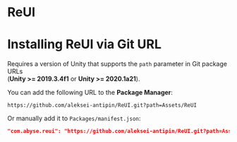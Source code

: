 # ReUI

# Installing ReUI via Git URL

Requires a version of Unity that supports the `path` parameter in Git package URLs  
(**Unity >= 2019.3.4f1** or **Unity >= 2020.1a21**).

You can add the following URL to the **Package Manager**:
```
https://github.com/aleksei-antipin/ReUI.git?path=Assets/ReUI
```

Or manually add it to `Packages/manifest.json`:

```json
"com.abyse.reui": "https://github.com/aleksei-antipin/ReUI.git?path=Assets/ReUI"
```

